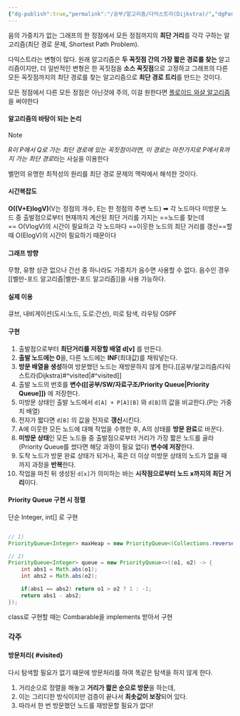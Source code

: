 ```yaml
---
{"dg-publish":true,"permalink":"/공부/알고리즘/다익스트라(Dijkstra)/","dgPassFrontmatter":true}
---
```


음의 가중치가 없는 그래프의 한 정점에서 모든 정점까지의 **최단 거리**를 각각 구하는 알고리즘(최단 경로 문제, Shortest Path Problem).

다익스트라는 변형이 많다. 원래 알고리즘은 **두 꼭짓점 간의 가장 짧은 경로를 찾는** 알고리즘이지만, 더 일반적인 변형은 한 꼭짓점을 **소스 꼭짓점**으로 고정하고 그래프의 다른 모든 꼭짓점까지의 최단 경로를 찾는 알고리즘으로 **최단 경로 트리**를 만드는 것이다.

모든 정점에서 다른 모든 정점은 아닌것에 주의, 이걸 원한다면 [플로이드 와샬 알고리즘](https://sevity.tistory.com/121)을 써야한다

#### 알고리즘의 바탕이 되는 논리

> [!note] 
> *R이 P에서 Q로 가는 최단 경로에 있는 꼭짓점이라면, 이 경로는 마찬가지로 P에서 R까지 가는 최단 경로*라는 사실을 이용한다

벨먼의 유명한 최적성의 원리를 최단 경로 문제의 맥락에서 해석한 것이다.

#### 시간복잡도
**O((V+E)logV)**(V는 정점의 개수, E는 한 정점의 주변 노드)
➡ 각 노드마다 미방문 노드 중 출발점으로부터 현재까지 계산된 최단 거리를 가지는 ==노드를 찾는데== O(VlogV)의 시간이 필요하고 각 노드마다 ==이웃한 노드의 최단 거리를 갱신==할 때 O(ElogV)의 시간이 필요하기 때문이다

#### 그래프 방향
무향, 유향 상관 없으나 간선 중 하나라도 가중치가 음수면 사용할 수 없다.
음수인 경우[[벨만-포드 알고리즘\|벨만-포드 알고리즘]]을 사용 가능하다.

#### 실제 이용
큐브, 내비게이션(도시:노드, 도로:간선), 미로 탐색, 라우팅 OSPF

#### 구현
1. 출발점으로부터 **최단거리를 저장할 배열 d[v]** 를 만든다.
2. **출발 노드에는 0**을, 다른 노드에는 **INF**(최대값)를 채워넣는다.
3. **방문 배열을 생성**하여 방문했던 노드는 재방문하지 않게 한다.[[공부/알고리즘/다익스트라(Dijkstra)#^visited\|#^visited]]
4. 출발 노드의 번호를 **변수([[공부/SW/자료구조/Priority Queue\|Priority Queue]])** 에 저장한다.
5. 미방문 상태인 출발 노드에서 `d[A] + P[A][B]` 와 `d[B]`의 값을 비교한다.(P는 가중치 배열)
6. 전자가 짧다면 `d[B]` 의 값을 전자로 **갱신**시킨다.
7. A에 이웃한 모든 노드에 대해 작업을 수행한 후, A의 상태를 **방문 완료**로 바꾼다.
8. **미방문 상태**인 모든 노드들 중 출발점으로부터 거리가 가장 짧은 노드를 골라(Priority Queue를 썼다면 해당 과정이 필요 없다) **변수에 저장**한다.
9. 도착 노드가 방문 완료 상태가 되거나, 혹은 더 이상 미방문 상태의 노드가 없을 때까지 과정을 **반복**한다.
10. 작업을 마친 뒤 생성된 `d[x]`가 의미하는 바는 **시작점으로부터 노드 x까지의 최단 거리**이다.


#### Priority Queue 구현 시 정렬
단순 Integer, int[] 로 구현
````java

// 1)
PriorityQueue<Integer> maxHeap = new PriorityQueue<(Collections.reverseOrder());

// 2)
PriorityQueue<Integer> queue = new PriorityQueue<>((o1, o2) -> {
	int abs1 = Math.abs(o1);
	int abs2 = Math.abs(o2);

	if(abs1 == abs2) return o1 > o2 ? 1 : -1;
	return abs1 - abs2;
});

````

class로 구현할 때는 Combarable을 implements 받아서 구현














### 각주

#### 방문처리{ #visited}


다시 탐색할 필요가 없기 떄문에 방문처리를 하여 똑같은 탐색을 하지 않게 한다.
1)  거리순으로 정렬을 해놓고 **거리가 짧은 순으로 방문**을 하는데,
2)  이는 그리디한 방식이지만 검증이 끝나서 **최솟값이 보장**되어 있다.
3)  따라서 한 번 방문했던 노드를 재방문할 필요가 없다!